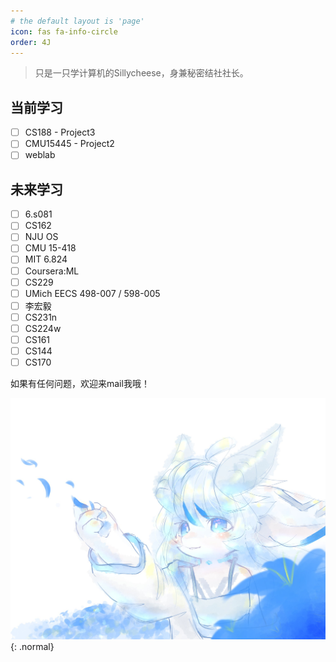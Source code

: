 ```yaml
---
# the default layout is 'page'
icon: fas fa-info-circle
order: 4J
---
```


> 只是一只学计算机的Sillycheese，身兼秘密结社社长。

## 当前学习

- [ ] CS188 - Project3
- [ ] CMU15445 - Project2
- [ ] weblab
## 未来学习

- [ ] 6.s081
- [ ] CS162
- [ ] NJU OS
- [ ] CMU 15-418
- [ ] MIT 6.824
- [ ] Coursera:ML
- [ ] CS229
- [ ] UMich EECS 498-007 / 598-005
- [ ] 李宏毅
- [ ] CS231n
- [ ] CS224w
- [ ] CS161
- [ ] CS144
- [ ] CS170

如果有任何问题，欢迎来mail我哦！

[我的Email]: si11ycheese6680@gmail.com

![Desktop View](/common/about2.jpg){: .normal}





